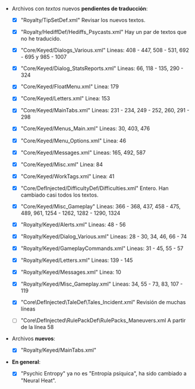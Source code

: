 * Archivos con *textos* nuevos **pendientes de traducción**:

	* [x] "Royalty/TipSetDef.xml"										Revisar los nuevos textos.
	* [x] "Royalty/HediffDef/Hediffs_Psycasts.xml"						Hay un par de textos que no he traducido.
	* [x] "Core/Keyed/Dialogs_Various.xml"								Lineas: 408 - 447, 508 - 531, 692 - 695 y 985 - 1007
	* [x] "Core/Keyed/Dialog_StatsReports.xml"							Lineas: 66, 118 - 135, 290 - 324
	* [x] "Core/Keyed/FloatMenu.xml"									Linea: 179
	* [x] "Core/Keyed/Letters.xml"										Linea: 153
	* [x] "Core/Keyed/MainTabs.xml"										Lineas: 231 - 234, 249 - 252, 260, 291 - 298
	* [x] "Core/Keyed/Menus_Main.xml"									Lineas: 30, 403, 476
	* [x] "Core/Keyed/Menu_Options.xml"									Linea: 46
	* [x] "Core/Keyed/Messages.xml"										Lineas: 165, 492, 587
	* [x] "Core/Keyed/Misc.xml"											Linea: 84
	* [x] "Core/Keyed/WorkTags.xml"										Linea: 41

	* [x] "Core/DefInjected/DifficultyDef/Difficulties.xml"				Entero. Han cambiado casi todos los textos.
	* [x] "Core/Keyed/Misc_Gameplay"									Lineas: 366 - 368, 437, 458 - 475, 489, 961, 1254 - 1262, 1282 - 1290, 1324
	* [x] "Royalty/Keyed/Alerts.xml"									Lineas: 48 - 56
	* [x] "Royalty/Keyed/Dialog_Various.xml"							Lineas: 28 - 30, 34, 46, 66 - 74
	* [x] "Royalty/Keyed/GameplayCommands.xml"							Lineas: 31 - 45, 55 - 57
	* [x] "Royalty/Keyed/Letters.xml"									Lineas: 139 - 145
	* [x] "Royalty/Keyed/Messages.xml"									Linea: 10
	* [x] "Royalty/Keyed/Misc_Gameplay.xml"								Lineas: 34, 55 - 73, 83, 107 - 119
	* [x] "Core\DefInjected\TaleDef\Tales_Incident.xml"					Revisión de muchas líneas
	* [ ] "Core\DefInjected\RulePackDef\RulePacks_Maneuvers.xml			A partir de la línea 58





* Archivos **nuevos**:
	
	* [x] "Royalty/Keyed/MainTabs.xml"



* **En general**:

	* [x] "Psychic Entropy" ya no es "Entropía psíquica", ha sido cambiado a "Neural Heat".